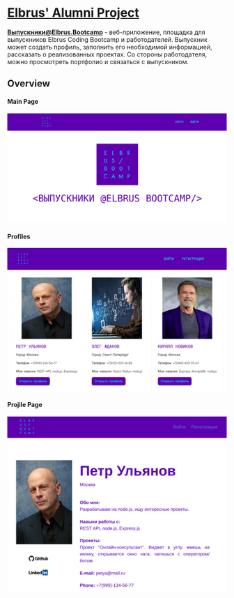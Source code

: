 # <a href="https://elbrus-alumni-project.herokuapp.com/">Elbrus' Alumni Project</a>

**Выпускники@Elbrus.Bootcamp** - веб-приложение, площадка для выпускников Elbrus Coding Bootcamp и работодателей. Выпускник может создать профиль, заполнить его необходимой информацией, рассказать о реализованных проектах. Со стороны работодателя, можно просмотреть портфолио и связаться с выпускником.

## Overview
#### Main Page
![Main Page](https://github.com/re-mark/elbrus-alumni-project/blob/master/readme-assets/mainpage.png)
#### Profiles
![Main Page](https://github.com/re-mark/elbrus-alumni-project/blob/master/readme-assets/mainprof.png)
#### Projile Page
![Main Page](https://github.com/re-mark/elbrus-alumni-project/blob/master/readme-assets/profile.png)
